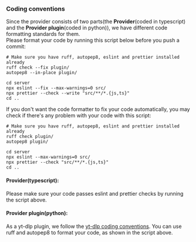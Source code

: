 ### Coding conventions

Since the provider consists of two parts(the **Provider**(coded in typescript) and the **Provider plugin**(coded in python)), we have different code formatting standards for them.  
Please format your code by running this script below before you push a commit:

```shell
# Make sure you have ruff, autopep8, eslint and prettier installed already
ruff check --fix plugin/
autopep8 --in-place plugin/

cd server
npx eslint --fix --max-warnings=0 src/
npx prettier --check --write "src/**/*.{js,ts}"
cd ..
```

If you don't want the code formatter to fix your code automatically, you may check if there's any problem with your code with this script:

```shell
# Make sure you have ruff, autopep8, eslint and prettier installed already
ruff check plugin/
autopep8 plugin/

cd server
npx eslint --max-warnings=0 src/
npx prettier --check "src/**/*.{js,ts}"
cd ..
```

#### **Provider**(typescript):
Please make sure your code passes eslint and prettier checks by running the script above.

#### **Provider plugin**(python):
As a yt-dlp plugin, we follow the [yt-dlp coding conventions](https://github.com/yt-dlp/yt-dlp/blob/master/CONTRIBUTING.md#yt-dlp-coding-conventions). You can use ruff and autopep8 to format your code, as shown in the script above.
